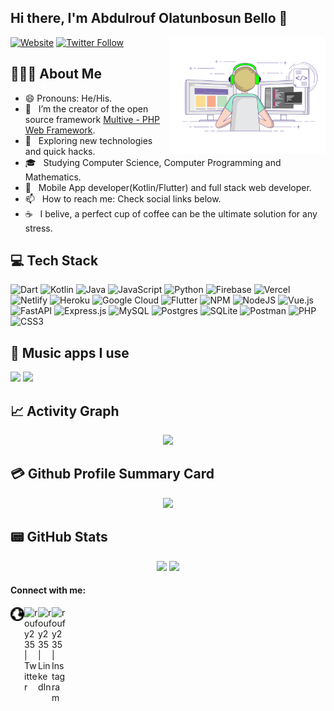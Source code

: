 ## Hi there, I'm Abdulrouf Olatunbosun Bello 👋
<img align="right" alt="GIF" src="https://raw.githubusercontent.com/devSouvik/devSouvik/master/gif3.gif" width="250"/>

[![Website](https://img.shields.io/website?color=f36b2c&label=covirtue.com&style=for-the-badge&url=https%3A%2F%2Fcovirtue.com)](https://covirtue.com)
[![Twitter Follow](https://img.shields.io/twitter/follow/roufy235?color=1DA1F2&logo=twitter&style=for-the-badge)](https://twitter.com/intent/follow?original_referer=https%3A%2F%2Fgithub.com%2Froufy235&screen_name=roufy235)

## 👨🏻‍💻 About Me
- 😄 Pronouns: He/His. <br>
- 🔭 &nbsp; I’m the creator of the open source framework [Multive - PHP Web Framework](https://github.com/roufy235/Multive).<br>
- 🤔 &nbsp; Exploring new technologies and quick hacks.<br>
- 🎓 &nbsp; Studying Computer Science, Computer Programming and Mathematics.<br>
- 💼 &nbsp; Mobile App developer(Kotlin/Flutter) and full stack web developer.<br>
- 📫 &nbsp; How to reach me: Check social links below.<br>
- ☕ &nbsp; I belive, a perfect cup of coffee can be the ultimate solution for any stress. <br>

## 💻 Tech Stack
![Dart](https://img.shields.io/badge/dart-%230175C2.svg?style=for-the-badge&logo=dart&logoColor=white) ![Kotlin](https://img.shields.io/badge/kotlin-%230095D5.svg?style=for-the-badge&logo=kotlin&logoColor=white) ![Java](https://img.shields.io/badge/java-%23ED8B00.svg?style=for-the-badge&logo=java&logoColor=white) ![JavaScript](https://img.shields.io/badge/javascript-%23323330.svg?style=for-the-badge&logo=javascript&logoColor=%23F7DF1E) ![Python](https://img.shields.io/badge/python-3670A0?style=for-the-badge&logo=python&logoColor=ffdd54) ![Firebase](https://img.shields.io/badge/firebase-%23039BE5.svg?style=for-the-badge&logo=firebase) ![Vercel](https://img.shields.io/badge/vercel-%23000000.svg?style=for-the-badge&logo=vercel&logoColor=white) ![Netlify](https://img.shields.io/badge/netlify-%23000000.svg?style=for-the-badge&logo=netlify&logoColor=#00C7B7) ![Heroku](https://img.shields.io/badge/heroku-%23430098.svg?style=for-the-badge&logo=heroku&logoColor=white) ![Google Cloud](https://img.shields.io/badge/Google%20Cloud-%234285F4.svg?style=for-the-badge&logo=google-cloud&logoColor=white) ![Flutter](https://img.shields.io/badge/Flutter-%2302569B.svg?style=for-the-badge&logo=Flutter&logoColor=white) ![NPM](https://img.shields.io/badge/NPM-%23000000.svg?style=for-the-badge&logo=npm&logoColor=white) ![NodeJS](https://img.shields.io/badge/node.js-6DA55F?style=for-the-badge&logo=node.js&logoColor=white) ![Vue.js](https://img.shields.io/badge/vuejs-%2335495e.svg?style=for-the-badge&logo=vuedotjs&logoColor=%234FC08D) ![FastAPI](https://img.shields.io/badge/FastAPI-005571?style=for-the-badge&logo=fastapi) ![Express.js](https://img.shields.io/badge/express.js-%23404d59.svg?style=for-the-badge&logo=express&logoColor=%2361DAFB) ![MySQL](https://img.shields.io/badge/mysql-%2300f.svg?style=for-the-badge&logo=mysql&logoColor=white) ![Postgres](https://img.shields.io/badge/postgres-%23316192.svg?style=for-the-badge&logo=postgresql&logoColor=white) ![SQLite](https://img.shields.io/badge/sqlite-%2307405e.svg?style=for-the-badge&logo=sqlite&logoColor=white) ![Postman](https://img.shields.io/badge/Postman-FF6C37?style=for-the-badge&logo=postman&logoColor=white) ![PHP](https://img.shields.io/badge/PHP-4f5b93?style=for-the-badge&logo=PHP&logoColor=white) ![CSS3](https://img.shields.io/badge/CSS-2965f1?style=for-the-badge&logo=css3&logoColor=white)

## 🎵 Music apps I use
<img src="https://img.shields.io/badge/Spotify-1ED760?&style=for-the-badge&logo=spotify&logoColor=white"/> <img src="https://img.shields.io/badge/YouTube_Music-FF0000?style=for-the-badge&logo=youtube-music&logoColor=white"/>


## 📈 Activity Graph
<p align="center">
	<img src="https://activity-graph.herokuapp.com/graph?username=roufy235&theme=minimal"/>
</p>

## 💳 Github Profile Summary Card
<p align="center">
  <img src="https://github-profile-summary-cards.vercel.app/api/cards/profile-details?username=roufy235&theme=vue"/>
</p>

## 📟 GitHub Stats
<p align="center">
	<img width="48%" src="https://github-readme-stats.vercel.app/api?username=roufy235&show_icons=true&theme=vue" />
	<img width="48%" src="https://github-readme-streak-stats.herokuapp.com/?user=roufy235&theme=vue" />
</p>

#### Connect with me:

[<img align="left" alt="covirtue.com" width="22px" src="https://raw.githubusercontent.com/iconic/open-iconic/master/svg/globe.svg" />][website]
[<img align="left" alt="roufy235 | Twitter" width="22px" src="https://cdn.jsdelivr.net/npm/simple-icons@v3/icons/twitter.svg" />][twitter]
[<img align="left" alt="roufy235 | LinkedIn" width="22px" src="https://cdn.jsdelivr.net/npm/simple-icons@v3/icons/linkedin.svg" />][linkedin]
[<img align="left" alt="roufy235 | Instagram" width="22px" src="https://cdn.jsdelivr.net/npm/simple-icons@v3/icons/instagram.svg" />][instagram]

<br />


[website]: https://covirtue.com
[course]: http://vsCodeHero.com
[twitter]: https://twitter.com/Roufy235
[instagram]: https://instagram.com/roufy235
[linkedin]: https://www.linkedin.com/in/abdulrouf-olatunbosun-bello-8b2250163/
